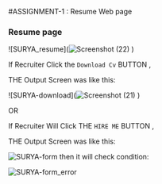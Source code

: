 #ASSIGNMENT-1 : Resume Web page

### Resume page 
![SURYA_resume](![Screenshot (22)](https://user-images.githubusercontent.com/114049336/199412763-e0bc3bf1-9d7b-4000-86b8-63fcc4614c87.png)
)










If Recruiter Click the `Download Cv` BUTTON ,

THE  Output Screen was  like this:



![SURYA-download](![Screenshot (21)](https://user-images.githubusercontent.com/114049336/199412080-ceb42fc1-49b3-4f4d-92ef-035f63ed3e3b.png)
)



OR

If Recruiter Will Click THE `HIRE ME` BUTTON ,

THE  Output Screen was  like this:




![SURYA-form](https://user-images.githubusercontent.com/111216133/191901866-87637444-db4b-4abb-854c-21222d632bf2.PNG)
then it will check condition:

![SURYA-form_error](https://user-images.githubusercontent.com/111216133/191901875-ae5a1bbb-39eb-42a1-87ab-a40f71478701.png)






                                                   
